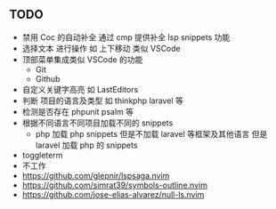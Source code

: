 ## TODO
- 禁用 Coc 的自动补全 通过 cmp 提供补全 lsp snippets 功能
- 选择文本 进行操作 如 上下移动 类似 VSCode
- 顶部菜单集成类似 VSCode 的功能
  - Git
  - Github
- 自定义关键字高亮 如 LastEditors
- 判断 项目的语言及类型  如 thinkphp laravel 等 
- 检测是否存在 phpunit psalm 等
- 根据不同语言不同项目加载不同的 snippets
  - php 加载 php snippets 但是不加载 laravel 等框架及其他语言 但是 laravel 加载 php 的 snippets
- toggleterm
- 不工作
- https://github.com/glepnir/lspsaga.nvim
- https://github.com/simrat39/symbols-outline.nvim
- https://github.com/jose-elias-alvarez/null-ls.nvim